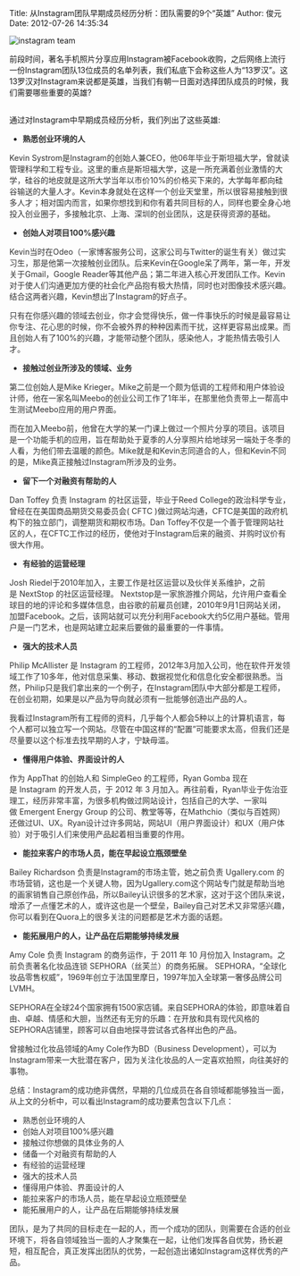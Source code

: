 Title: 从Instagram团队早期成员经历分析：团队需要的9个“英雄”
Author: 俊元
Date: 2012-07-26 14:35:34

<img class=" " title="instagram team" src="http://9.mshcdn.com/wp-content/uploads/2011/08/instagram-team.jpg" />
 
 前段时间，著名手机照片分享应用Instagram被Facebook收购，之后网络上流行一份Instagram团队13位成员的名单列表，我们私底下会称这些人为“13罗汉”。这13罗汉对Instagram来说都是英雄，当我们有朝一日面对选择团队成员的时候，我们需要哪些重要的英雄? 
##  
通过对Instagram中早期成员经历分析，我们列出了这些英雄:
 <ul>
 	<li><span style="color: #333333;"><strong>熟悉创业环境的人</strong></span></li>
 </ul>
 <span style="color: #333333;">Kevin Systrom是Instagram的创始人兼CEO，他06年毕业于斯坦福大学，曾就读管理科学和工程专业。这里的重点是斯坦福大学，这是一所充满着创业激情的大学，硅谷的地皮就是这所大学当年以市价10%的价格买下来的，大学每年都向硅谷输送的大量人才。Kevin本身就处在这样一个创业天堂里，所以很容易接触到很多人才；相对国内而言，如果你想找到和你有着共同目标的人，同样也要全身心地投入创业圈子，多接触北京、上海、深圳的创业团队，这是获得资源的基础。</span>
 <ul>
 	<li><span style="color: #333333;"><strong>创始人对项目100%感兴趣</strong></span></li>
 </ul>
 <span style="color: #333333;">Kevin当时在Odeo（一家博客服务公司，这家公司与Twitter的诞生有关）做过实习生，那是他第一次接触创业团队。后来Kevin在Google呆了两年，第一年，开发关于Gmail，Google Reader等其他产品；第二年进入核心开发团队工作。Kevin对于使人们沟通更加方便的社会化产品抱有极大热情，同时也对图像技术感兴趣。结合这两者兴趣，Kevin想出了Instagram的好点子。</span>
 
 <span style="color: #333333;">只有在你感兴趣的领域去创业，你才会觉得快乐，做一件事快乐的时候是最容易让你专注、花心思的时候，你不会被外界的种种因素而干扰，这样更容易出成果。而且创始人有了100%的兴趣，才能带动整个团队，感染他人，才能热情去吸引人才。</span>
 <ul>
 	<li><strong><span style="color: #333333;">接触过创业所涉及的领域、业务</span></strong></li>
 </ul>
 <span style="color: #333333;">第二位创始人是Mike Krieger。Mike之前是一个颇为低调的工程师和用户体验设计师，他在一家名叫Meebo的创业公司工作了1年半，在那里他负责带上一帮高中生测试Meebo应用的用户界面。</span>
 
 <span style="color: #333333;">而在加入Meebo前，他曾在大学的某一门课上做过一个照片分享的项目。该项目是一个功能手机的应用，旨在帮助处于夏季的人分享照片给地球另一端处于冬季的人看，为他们带去温暖的颜色。Mike就是和Kevin志同道合的人，但和Kevin不同的是，Mike真正接触过Instagram所涉及的业务。</span>
 <ul>
 	<li><span style="color: #333333;"><strong>留下一个对融资有帮助的人</strong></span></li>
 </ul>
 <span style="color: #333333;">Dan Toffey 负责 Instagram 的社区运营，毕业于Reed College的政治科学专业，曾经在在美国商品期货交易委员会( CFTC )做过网站沟通，CFTC是美国的政府机构下的独立部门，调整期货和期权市场。Dan Toffey不仅是一个善于管理网站社区的人，在CFTC工作过的经历，使他对于Instagram后来的融资、并购时议价有很大作用。</span>
 <ul>
 	<li><span style="color: #333333;"><strong>有经验的运营经理</strong></span></li>
 </ul>
 <span style="color: #333333;">Josh Riedel于2010年加入，主要工作是社区运营以及伙伴关系维护，之前是 NextStop 的社区运营经理。 Nextstop是一家旅游推介网站，允许用户查看全球目的地的评论和多媒体信息，由谷歌的前雇员创建，2010年9月1日网站关闭，加盟Facebook。之后，该网站就可以充分利用Facebook大约5亿用户基础。管用户是一门艺术，也是网站建立起来后要做的最重要的一件事情。</span>
 <ul>
 	<li><span style="color: #333333;"><strong>强大的技术人员</strong></span></li>
 </ul>
 <span style="color: #333333;">Philip McAllister 是 Instagram 的工程师，2012年3月加入公司，他在软件开发领域工作了10多年，他对信息采集、移动、数据视觉化和信息化安全都很熟悉。当然，Philip只是我们拿出来的一个例子，在Instagram团队中大部分都是工程师，在创业初期，如果是以产品为导向就必须有一批能够创造出产品的人。</span>
 
 <span style="color: #333333;">我看过Instagram所有工程师的资料，几乎每个人都会5种以上的计算机语言，每个人都可以独立写一个网站。尽管在中国这样的“配置”可能要求太高，但我们还是尽量要以这个标准去找早期的人才，宁缺毋滥。</span>
 <ul>
 	<li><span style="color: #333333;"><strong>懂得用户体验、界面设计的人</strong></span></li>
 </ul>
 <span style="color: #333333;">作为 AppThat 的创始人和 SimpleGeo 的工程师，Ryan Gomba 现在是 Instagram 的开发人员，于 2012 年 3 月加入。再往前看，Ryan毕业于佐治亚理工，经历非常丰富，为很多机构做过网站设计，包括自己的大学、一家叫做 Emergent Energy Group 的公司、教堂等等，在Mathchio（类似与百姓网）还做过UI、UX。Ryan设计过许多网站，网站UI（用户界面设计）和UX（用户体验）对于吸引人们来使用产品起着相当重要的作用。</span>
 <ul>
 	<li><span style="color: #333333;"><strong>能拉来客户的市场人员，能在早起设立瓶颈壁垒</strong></span></li>
 </ul>
 <span style="color: #333333;">Bailey Richardson 负责是Instagram的市场主管，她之前负责 Ugallery.com 的市场营销，这也是一个关键人物，因为Ugallery.com这个网站专门就是帮助当地的画家销售自己原创作品，所以Bailey认识很多的艺术家，这对于这个团队来说，增添了一点懂艺术的人，或许这也是一个壁垒，Bailey自己对艺术又非常感兴趣，你可以看到在Quora上的很多关注的问题都是艺术方面的话题。</span>
 <ul>
 	<li><span style="color: #333333;"><strong>能拓展用户的人，让产品在后期能够持续发展</strong></span></li>
 </ul>
 <span style="color: #333333;">Amy Cole 负责 Instagram 的商务运作，于 2011 年 10 月份加入 Instagram。之前负责著名化妆品连锁 SEPHORA（丝芙兰）的商务拓展。 SEPHORA，“全球化妆品零售权威”，1969年创立于法国里摩日，1997年加入全球第一奢侈品牌公司LVMH。</span>
 
 <span style="color: #333333;">SEPHORA在全球24个国家拥有1500家店铺。来自SEPHORA的体验，即意味着自由、卓越、情感和大胆，当然还有无穷的乐趣：在开放和具有现代风格的SEPHORA店铺里，顾客可以自由地探寻尝试各式各样出色的产品。</span>
 
 <span style="color: #333333;">曾接触过化妆品领域的Amy Cole作为BD（Business Development），可以为Instagram带来一大批潜在客户，因为关注化妆品的人一定喜欢拍照，向往美好的事物。</span>
 
 <span style="color: #333333;">总结：Instagram的成功绝非偶然，早期的几位成员在各自领域都能够独当一面，从上文的分析中，可以看出Instagram的成功要素包含以下几点：</span>
 <ul>
 	<li><span style="color: #333333;">熟悉创业环境的人</span></li>
 	<li><span style="color: #333333;">创始人对项目100%感兴趣</span></li>
 	<li><span style="color: #333333;">接触过你想做的具体业务的人</span></li>
 	<li><span style="color: #333333;">储备一个对融资有帮助的人</span></li>
 	<li><span style="color: #333333;">有经验的运营经理</span></li>
 	<li><span style="color: #333333;">强大的技术人员</span></li>
 	<li><span style="color: #333333;">懂得用户体验、界面设计的人</span></li>
 	<li><span style="color: #333333;">能拉来客户的市场人员，能在早起设立瓶颈壁垒</span></li>
 	<li><span style="color: #333333;">能拓展用户的人，让产品在后期能够持续发展</span></li>
 </ul>
 <span style="color: #333333;">团队，是为了共同的目标走在一起的人，而一个成功的团队，则需要在合适的创业环境下，将各自领域独当一面的人才聚集在一起，让他们发挥各自优势，扬长避短，相互配合，真正发挥出团队的优势，一起创造出诸如Instagram这样优秀的产品。</span>
